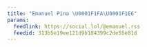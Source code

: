 ```yaml
---
title: "Emanuel Pina \U0001F1FA\U0001F1E6"
params:
  feedlink: https://social.lol/@emanuel.rss
  feedid: 313b5e19ee121d9b184399c2de55e81d
---
```

